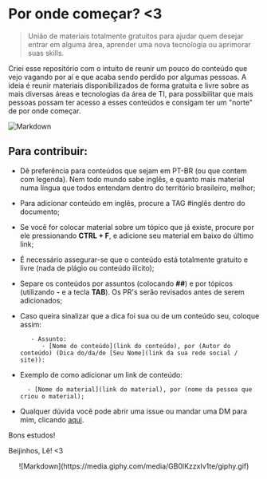 # Por onde começar? <3

> União de materiais totalmente gratuitos para ajudar quem desejar entrar em alguma área, aprender uma nova tecnologia ou aprimorar suas skills.

Criei esse repositório com o intuito de reunir um pouco do conteúdo que vejo vagando por aí e que acaba sendo perdido por algumas pessoas. A ideia é reunir materiais disponibilizados de forma gratuita e livre sobre as mais diversas áreas e tecnologias da área de TI, para possibilitar que mais pessoas possam ter acesso a esses conteúdos e consigam ter um "norte" de por onde começar.

![Markdown](https://media.giphy.com/media/8MPtQ1ranGmze/giphy.gif)

## Para contribuir:

- Dê preferência para conteúdos que sejam em PT-BR (ou que contem com legenda). Nem todo mundo sabe inglês, e quanto mais material numa língua que todos entendam dentro do território brasileiro, melhor;  

- Para adicionar conteúdo em inglês, procure a TAG #inglês dentro do documento;

- Se você for colocar material sobre um tópico que já existe, procure por ele pressionando  **CTRL + F**, e adicione seu material em baixo do último link;  



- É necessário assegurar-se que o conteúdo está totalmente gratuito e livre (nada de plágio ou conteúdo ilícito);   

- Separe os conteúdos por assuntos (colocando **##**) e por tópicos (utilizando **-** e a tecla **TAB**). Os PR's serão revisados antes de serem adicionados;  

- Caso queira sinalizar que a dica foi sua ou de um conteúdo seu, coloque assim:

         - Assunto:
            - [Nome do conteúdo](link do conteúdo), por (Autor do conteúdo) (Dica do/da/de [Seu Nome](link da sua rede social / site)): 



- Exemplo de como adicionar um link de conteúdo:

        - [Nome do material](link do material), por (nome da pessoa que criou o material);


- Qualquer dúvida você pode abrir uma issue ou mandar uma DM para mim, clicando [aqui](https://twitter.com/dii_lua).   

Bons estudos!

Beijinhos, Lê! <3

<p align="center">![Markdown](https://media.giphy.com/media/GB0lKzzxIv1te/giphy.gif)</p>